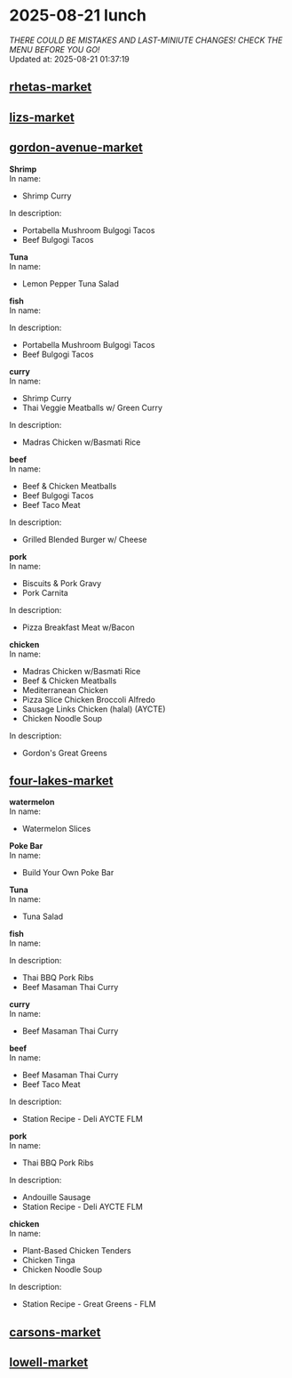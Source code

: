 # 2025-08-21 lunch  
*THERE COULD BE MISTAKES AND LAST-MINIUTE CHANGES! CHECK THE MENU BEFORE YOU GO!*  
Updated at: 2025-08-21 01:37:19  
## [rhetas-market](https://wisc-housingdining.nutrislice.com/menu/rhetas-market/lunch/2025-08-21)  
## [lizs-market](https://wisc-housingdining.nutrislice.com/menu/lizs-market/lunch/2025-08-21)  
## [gordon-avenue-market](https://wisc-housingdining.nutrislice.com/menu/gordon-avenue-market/lunch/2025-08-21)  
**Shrimp**  
In name:   
 - Shrimp Curry  
  
In description:   
 - Portabella Mushroom Bulgogi Tacos  
 - Beef Bulgogi Tacos  
  
**Tuna**  
In name:   
 - Lemon Pepper Tuna Salad  
  
**fish**  
In name:   
  
In description:   
 - Portabella Mushroom Bulgogi Tacos  
 - Beef Bulgogi Tacos  
  
**curry**  
In name:   
 - Shrimp Curry  
 - Thai Veggie Meatballs w/ Green Curry  
  
In description:   
 - Madras Chicken w/Basmati Rice  
  
**beef**  
In name:   
 - Beef & Chicken Meatballs  
 - Beef Bulgogi Tacos  
 - Beef Taco Meat  
  
In description:   
 - Grilled Blended Burger w/ Cheese  
  
**pork**  
In name:   
 - Biscuits & Pork Gravy  
 - Pork Carnita  
  
In description:   
 - Pizza Breakfast Meat w/Bacon  
  
**chicken**  
In name:   
 - Madras Chicken w/Basmati Rice  
 - Beef & Chicken Meatballs  
 - Mediterranean Chicken  
 - Pizza Slice Chicken Broccoli Alfredo  
 - Sausage Links Chicken (halal) (AYCTE)  
 - Chicken Noodle Soup  
  
In description:   
 - Gordon's Great Greens  
  
## [four-lakes-market](https://wisc-housingdining.nutrislice.com/menu/four-lakes-market/lunch/2025-08-21)  
**watermelon**  
In name:   
 - Watermelon Slices  
  
**Poke Bar**  
In name:   
 - Build Your Own Poke Bar  
  
**Tuna**  
In name:   
 - Tuna Salad  
  
**fish**  
In name:   
  
In description:   
 - Thai BBQ Pork Ribs  
 - Beef Masaman Thai Curry  
  
**curry**  
In name:   
 - Beef Masaman Thai Curry  
  
**beef**  
In name:   
 - Beef Masaman Thai Curry  
 - Beef Taco Meat  
  
In description:   
 - Station Recipe - Deli  AYCTE FLM  
  
**pork**  
In name:   
 - Thai BBQ Pork Ribs  
  
In description:   
 - Andouille Sausage  
 - Station Recipe - Deli  AYCTE FLM  
  
**chicken**  
In name:   
 - Plant-Based Chicken Tenders  
 - Chicken Tinga  
 - Chicken Noodle Soup  
  
In description:   
 - Station Recipe - Great Greens - FLM  
  
## [carsons-market](https://wisc-housingdining.nutrislice.com/menu/carsons-market/lunch/2025-08-21)  
## [lowell-market](https://wisc-housingdining.nutrislice.com/menu/lowell-market/lunch/2025-08-21)  
  
